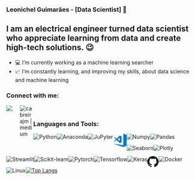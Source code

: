 ### Leonichel Guimarães - [Data Scientist] :wave:

## I am an electrical engineer turned data scientist who appreciate learning from data and create high-tech solutions. :wink:

- :computer: I’m currently working as a machine learning searcher
- :chart_with_upwards_trend: I’m constantly learning, and improving my skills, about data science and machine learning

### Connect with me:

[<img align="left"  width="36px" src="https://cdn.jsdelivr.net/npm/simple-icons@3.4.0/icons/kaggle.svg"/>](https://www.kaggle.com/leonichel)

[<img align="left" alt="cabreirajm | medium" width="36px" src="https://cdn.jsdelivr.net/npm/simple-icons@3.4.0/icons/medium.svg"/>](https://medium.com/@leonichelg)

<br />

### Languages and Tools:

[<img align="left" alt="Python" height="36px" src="https://upload.wikimedia.org/wikipedia/commons/thumb/c/c3/Python-logo-notext.svg/1200px-Python-logo-notext.svg.png"/>](https://www.python.org/)

[<img align="left" alt="Anaconda" height="36px" src="https://anaconda.org/static/img/anaconda-symbol.svg"/>](https://www.anaconda.com/)

[<img align="left" alt="JuPyter" height="36px" src="https://upload.wikimedia.org/wikipedia/commons/thumb/3/38/Jupyter_logo.svg/883px-Jupyter_logo.svg.png"/>](https://jupyter.org/)

[<img align="left" alt="Visual Studio Code" height="36px" src="https://raw.githubusercontent.com/github/explore/80688e429a7d4ef2fca1e82350fe8e3517d3494d/topics/visual-studio-code/visual-studio-code.png"/>](https://code.visualstudio.com/)

[<img align="left" alt="Numpy" height="30px" src="https://cdn.worldvectorlogo.com/logos/numpy.svg"/>](https://numpy.org/)

[<img align="left" alt="Pandas" height="30px" src="https://upload.wikimedia.org/wikipedia/commons/thumb/2/22/Pandas_mark.svg/1200px-Pandas_mark.svg.png"/>](https://pandas.pydata.org/)

[<img align="left" alt="Seaborn" height="30px" src="https://seaborn.pydata.org/_images/logo-mark-lightbg.svg"/>](https://plotly.com/)

[<img align="left" alt="Plotly" height="30px" src="https://minerandodados.com.br/wp-content/uploads/2018/10/plotly.png"/>](https://seaborn.pydata.org/)

[<img align="left" alt="Streamlit" height="30px" src="https://streamlit.io/images/brand/streamlit-mark-color.svg"/>](https://streamlit.io/)

[<img align="left" alt="Scikit-learn" height="30px" src="https://upload.wikimedia.org/wikipedia/commons/0/05/Scikit_learn_logo_small.svg"/>](https://scikit-learn.org/stable/)

[<img align="left" alt="Pytorch" height="30px" src="https://pytorch.org/assets/images/pytorch-logo.png"/>](https://pytorch.org/)

[<img align="left" alt="Tensorflow" height="30px" src="https://bestofjs.org/logos/tensorflow.svg"/>](https://www.tensorflow.org/)

[<img align="left" alt="Keras" height="30px" src="https://intoli.com/img/banners/keras.svg"/>](https://keras.io/)

[<img align="left" alt="GitHub" height="30px" src="https://raw.githubusercontent.com/github/explore/78df643247d429f6cc873026c0622819ad797942/topics/github/github.png"/>](https://github.com)

[<img align="left" alt="Docker" height="30px" src="https://cdn.worldvectorlogo.com/logos/docker.svg"/>](https://www.docker.com/)

<img align="left" alt="Linux" height="30px" src="https://iconvulture.com/wp-content/uploads/2017/12/linux-logo.svg"/>

<br />
<br />
<br />

[![Top Langs](https://github-readme-stats.vercel.app/api/top-langs/?username=leonichel&layout=compact&theme=dracula&hide_border=true)](https://github.com/anuraghazra/github-readme-stats)
